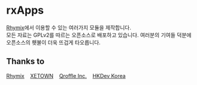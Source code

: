 # rxApps
[Rhymix](https://github.com/rhymix/rhymix)에서 이용할 수 있는 여러가지 모듈을 제작합니다.<br />
모든 자료는 GPLv2를 따르는 오픈소스로 배포하고 있습니다. 여러분의 기여들 덕분에 오픈소스의 횃불이 더욱 뜨겁게 타오릅니다.

## Thanks to
[Rhymix](https://rhymix.org/) &nbsp;&nbsp;
[XETOWN](https://xetown.com/) &nbsp;&nbsp;
[Qroffle Inc.](https://qroffle.com/) &nbsp;&nbsp;
[HKDev Korea](https://discord.gg/HKDEV) &nbsp;&nbsp;

